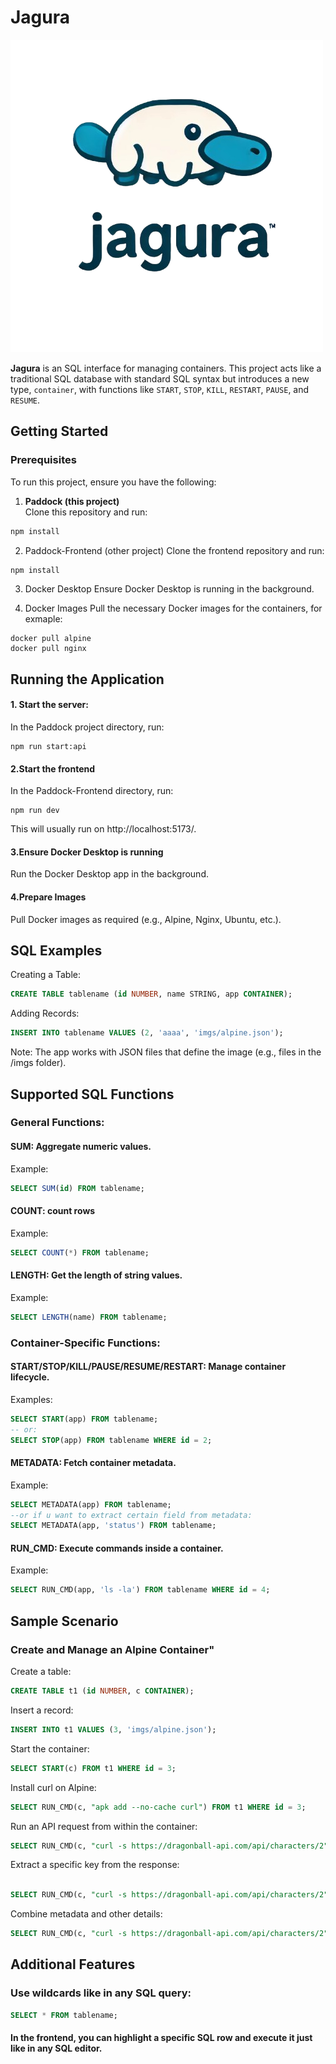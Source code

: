 # Jagura

![Jagura Logo](logo.png)

**Jagura** is an SQL interface for managing containers. This project acts like a traditional SQL database with standard SQL syntax but introduces a new type, `container`, with functions like `START`, `STOP`, `KILL`, `RESTART`, `PAUSE`, and `RESUME`.

## Getting Started

### Prerequisites

To run this project, ensure you have the following:

1. **Paddock (this project)**  
Clone this repository and run:  
```bash
npm install
```

2. Paddock-Frontend (other project)
Clone the frontend repository and run:
```bash
npm install
```

3. Docker Desktop
Ensure Docker Desktop is running in the background.

4. Docker Images
Pull the necessary Docker images for the containers, for exmaple:

```
docker pull alpine  
docker pull nginx
```

## Running the Application

#### 1. Start the server:
In the Paddock project directory, run: 
```
npm run start:api
```

#### 2.Start the frontend
In the Paddock-Frontend directory, run:
```
npm run dev
```
This will usually run on http://localhost:5173/.


#### 3.Ensure Docker Desktop is running
Run the Docker Desktop app in the background.

#### 4.Prepare Images
Pull Docker images as required (e.g., Alpine, Nginx, Ubuntu, etc.).

## SQL Examples
Creating a Table:
```sql
CREATE TABLE tablename (id NUMBER, name STRING, app CONTAINER);
```
Adding Records:
```sql
INSERT INTO tablename VALUES (2, 'aaaa', 'imgs/alpine.json');
```
Note: The app works with JSON files that define the image (e.g., files in the /imgs folder).

## Supported SQL Functions
### General Functions:

#### SUM: Aggregate numeric values.
Example:

```sql
SELECT SUM(id) FROM tablename;
```
#### COUNT: count rows
Example:

```sql
SELECT COUNT(*) FROM tablename;
```

#### LENGTH: Get the length of string values.
Example:

```sql
SELECT LENGTH(name) FROM tablename;
```

### Container-Specific Functions:
#### START/STOP/KILL/PAUSE/RESUME/RESTART: Manage container lifecycle.
Examples:

```sql
SELECT START(app) FROM tablename;
-- or:
SELECT STOP(app) FROM tablename WHERE id = 2;
```

#### METADATA: Fetch container metadata.
Example:

```sql
SELECT METADATA(app) FROM tablename;
--or if u want to extract certain field from metadata:
SELECT METADATA(app, 'status') FROM tablename;
```

#### RUN_CMD: Execute commands inside a container.
Example:

```sql
SELECT RUN_CMD(app, 'ls -la') FROM tablename WHERE id = 4;
```

## Sample Scenario
### Create and Manage an Alpine Container"
Create a table:

```sql
CREATE TABLE t1 (id NUMBER, c CONTAINER);
```
Insert a record:

```sql
INSERT INTO t1 VALUES (3, 'imgs/alpine.json');
```

Start the container:
```sql
SELECT START(c) FROM t1 WHERE id = 3;
```
Install curl on Alpine:

```sql
SELECT RUN_CMD(c, "apk add --no-cache curl") FROM t1 WHERE id = 3;
```

Run an API request from within the container:

```sql
SELECT RUN_CMD(c, "curl -s https://dragonball-api.com/api/characters/2") FROM t1 WHERE id = 3;
```

Extract a specific key from the response:
```sql

SELECT RUN_CMD(c, "curl -s https://dragonball-api.com/api/characters/2", 'name') FROM t1 WHERE id = 3;
```

Combine metadata and other details:

```sql
SELECT RUN_CMD(c, "curl -s https://dragonball-api.com/api/characters/2", 'name'), id, METADATA(c) FROM t1 WHERE id = 3;
```


## Additional Features

### Use wildcards like in any SQL query:
```sql
SELECT * FROM tablename;
```

#### In the frontend, you can highlight a specific SQL row and execute it just like in any SQL editor.


